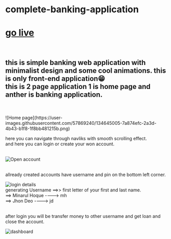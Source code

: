# complete-banking-application
# [go live](https://minarulak9.github.io/complete-banking-application/)<br><br>

<h2>this is simple banking web application with minimalist design and some cool animations. this is only front-end application😁<br>
this is 2 page application 1 is home page and anther is banking application.</h2><br><br>
![Home page](https://user-images.githubusercontent.com/57869240/134645005-7a874efc-2a3d-4b43-b1f8-1f8bb481215b.png)<br>

here you can navigate through navliks with smooth scrolling effect.<br>
and here you can login or create your won account.
<br><br>

![Open account](https://user-images.githubusercontent.com/57869240/134645572-a65cc430-3db8-43a3-b70a-450490d7e5d2.png)

<br>
allready created accounts have username and pin on the bottom left corner.
<br>

![login details](https://user-images.githubusercontent.com/57869240/134645502-f57156c7-2906-480f-a38e-5239ba751fcb.png)
<br>
generating Username ==>> first letter of your first and last name.<br>
                    ==> Minarul Hoque ----> mh<br>
                    ==> Jhon Deo ----> jd
   <br><br>                 
                    
after login you will be transfer money to other username and get loan and close the account.<br>

![dashboard](https://user-images.githubusercontent.com/57869240/134645260-c45ebbfb-cd58-463b-8c90-d64c835a1592.png)
